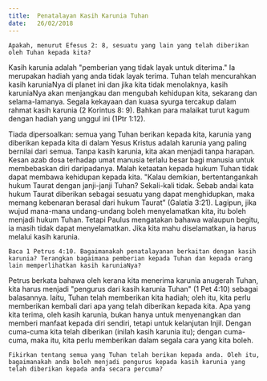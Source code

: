 ```yaml
---
title:  Penatalayan Kasih Karunia Tuhan
date:   26/02/2018
---
```


`Apakah, menurut Efesus 2: 8, sesuatu yang lain yang telah diberikan oleh Tuhan kepada kita?`

Kasih karunia adalah "pemberian yang tidak layak untuk diterima." Ia merupakan hadiah yang anda tidak layak terima.  Tuhan telah mencurahkan kasih karuniaNya di planet ini dan jika kita tidak menolaknya, kasih karuniaNya akan menjangkau dan mengubah kehidupan kita, sekarang dan selama-lamanya. Segala kekayaan dan kuasa syurga tercakup dalam rahmat kasih karunia (2 Korintus 8: 9). Bahkan para malaikat turut kagum dengan hadiah yang unggul ini (1Ptr 1:12).

Tiada dipersoalkan: semua yang Tuhan berikan kepada kita, karunia yang diberikan kepada kita di dalam Yesus Kristus adalah karunia yang paling bernilai dari semua. Tanpa kasih karunia, kita akan menjadi tanpa harapan. Kesan azab dosa terhadap umat manusia terlalu besar bagi manusia untuk membebaskan diri daripadanya. Malah ketaatan kepada hukum Tuhan tidak dapat membawa kehidupan kepada kita. "Kalau demikian, bertentangankah hukum Taurat dengan janji-janji Tuhan?  Sekali-kali tidak.  Sebab andai kata hukum Taurat diberikan sebagai sesuatu yang dapat menghidupkan, maka memang kebenaran berasal dari hukum Taurat” (Galatia 3:21).  Lagipun, jika wujud mana-mana undang-undang boleh menyelamatkan kita, itu boleh menjadi hukum Tuhan. Tetapi Paulus mengatakan bahawa walaupun begitu, ia masih tidak dapat menyelamatkan. Jika kita mahu diselamatkan, ia harus melalui kasih karunia.

`Baca 1 Petrus 4:10. Bagaimanakah penatalayanan berkaitan dengan kasih karunia? Terangkan bagaimana pemberian kepada Tuhan dan kepada orang lain memperlihatkan kasih karuniaNya?`

Petrus berkata bahawa oleh kerana kita menerima karunia anugerah Tuhan, kita harus menjadi "pengurus dari kasih karunia Tuhan" (1 Pet 4:10) sebagai balasannya. Iaitu, Tuhan telah memberikan kita hadiah; oleh itu, kita perlu memberikan kembali dari apa yang telah diberikan kepada kita. Apa yang kita terima, oleh kasih karunia, bukan hanya untuk menyenangkan dan memberi manfaat kepada diri sendiri, tetapi untuk kelanjutan Injil. Dengan cuma-cuma kita telah diberikan (inilah kasih karunia itu); dengan cuma-cuma, maka itu, kita perlu memberikan dalam segala cara yang kita boleh.

`Fikirkan tentang semua yang Tuhan telah berikan kepada anda. Oleh itu, bagaimanakah anda boleh menjadi pengurus kepada kasih karunia yang telah diberikan kepada anda secara percuma?`